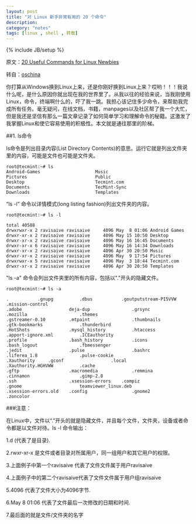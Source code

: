 ```yaml
---
layout: post
title: "对 Linux 新手非常有用的 20 个命令"
description:
category: "notes"
tags: [linux , shell , 转载]
---
```

{% include JB/setup %}

原文：[20 Useful Commands for Linux Newbies](http://www.tecmint.com/useful-linux-commands-for-newbies/)

转自：[oschina](http://www.oschina.net/translate/useful-linux-commands-for-newbies)

你打算从Windows换到Linux上来，还是你刚好换到Linux上来？哎哟！！！我说什么呢，是什么原因你就出现在我的世界里了。从我以往的经验来说，当我刚使用Linux，命令，终端啊什么的，吓了我一跳。我担心该记住多少命令，来帮助我完成所有任务。毫无疑问，在线文档，书籍，manpages以及社区帮了我一个大忙，但是我还是坚信有那么一篇文章记录了如何简单学习和理解命令的秘籍。这激发了我掌握Linux和使它容易使用的积极性。本文就是通往那里的阶梯。


##1. ls命令

ls命令是列出目录内容(List Directory Contents)的意思。运行它就是列出文件夹里的内容，可能是文件也可能是文件夹。

	root@tecmint:~# ls
	Android-Games                     Music
	Pictures                          Public
	Desktop                           Tecmint.com
	Documents                         TecMint-Sync
	Downloads                         Templates

“ls -l” 命令以详情模式(long listing fashion)列出文件夹的内容。

	root@tecmint:~# ls -l

	total 40588
	drwxrwxr-x 2 ravisaive ravisaive     4096 May  8 01:06 Android Games
	drwxr-xr-x 2 ravisaive ravisaive     4096 May 15 10:50 Desktop
	drwxr-xr-x 2 ravisaive ravisaive     4096 May 16 16:45 Documents
	drwxr-xr-x 6 ravisaive ravisaive     4096 May 16 14:34 Downloads
	drwxr-xr-x 2 ravisaive ravisaive     4096 Apr 30 20:50 Music
	drwxr-xr-x 2 ravisaive ravisaive     4096 May  9 17:54 Pictures
	drwxrwxr-x 5 ravisaive ravisaive     4096 May  3 18:44 Tecmint.com
	drwxr-xr-x 2 ravisaive ravisaive     4096 Apr 30 20:50 Templates

"ls -a" 命令会列出文件夹里的所有内容，包括以"."开头的隐藏文件。

	root@tecmint:~# ls -a

	.			.gnupg			.dbus			.goutputstream-PI5VVW		.mission-control
	.adobe                  deja-dup                .grsync                 .mozilla                 	.themes
	.gstreamer-0.10         .mtpaint                .thumbnails             .gtk-bookmarks          	.thunderbird
	.HotShots               .mysql_history          .htaccess		.apport-ignore.xml      	.ICEauthority           
	.profile                .bash_history           .icons                  .bash_logout                .fbmessenger
	.jedit                  .pulse                  .bashrc                 .liferea_1.8             	.pulse-cookie            
	.Xauthority		.gconf                  .local                  .Xauthority.HGHVWW		    .cache
	.gftp                   .macromedia             .remmina                .cinnamon                   .gimp-2.8
	.ssh                    .xsession-errors 	.compiz                 .gnome                      teamviewer_linux.deb          
	.xsession-errors.old	.config                 .gnome2                 .zoncolor

###注意：

在Linux中，文件以“.”开头的就是隐藏文件，并且每个文件，文件夹，设备或者命令都是以文件对待。ls -l 命令输出：

  1.d (代表了是目录).
  
  2.rwxr-xr-x 是文件或者目录对所属用户，同一组用户和其它用户的权限。
  
  3.上面例子中第一个ravisaive 代表了文件文件属于用户ravisaive
  
  4.上面例子中的第二个ravisaive代表了文件文件属于用户组ravisaive
  
  5.4096 代表了文件大小为4096字节.
  
  6.May 8 01:06 代表了文件最后一次修改的日期和时间.
  
  7.最后面的就是文件/文件夹的名字
